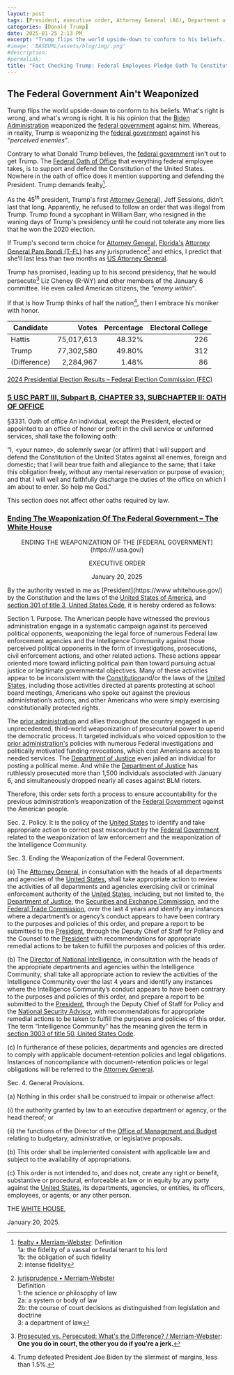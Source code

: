 ```yaml
---
layout: post
tags: [President, executive order, Attorney General (AG), Department of Justice (DOJ), Securities and Exchange Commission (SEC), Federal Trade Commission (FTC), United States Code of Laws, National Security Advisor, politics]
categories: [Donald Trump]
date: 2025-01-25 2:13 PM
excerpt: "Trump flips the world upside-down to conform to his beliefs. What’s right is wrong, and what’s wrong is right. It is his opinion that the Biden Administration weaponized the federal government against him. Whereas, in reality, Trump is weaponizing the federal government against his “perceived enemies”. – @RalphHightower"
#image: 'BASEURL/assets/blog/img/.png'
#description:
#permalink:
title: "Fact Checking Trump: Federal Employees Pledge Oath To Constitution, Not The President"
---
```



## The Federal Government Ain't Weaponized 

Trump flips the world upside-down to conform to his beliefs. What's right is wrong, and what's wrong is right. It is his opinion that the [Biden Administration](https://bidenwhitehouse.archives.gov/) weaponized the [federal government](https://www.usa.gov/) against him. Whereas, in reality, Trump is weaponizing the [federal government](https://www.usa.gov/) against his *“perceived enemies”*.

Contrary to what Donald Trump believes, the [federal government](https://www.usa.gov/) isn't out to get Trump. The [Federal Oath of Office](https://uscode.house.gov/view.xhtml?path=/prelim@title5/part3/subpartB/chapter33/subchapter2&edition=prelim) that everything federal employee takes, is to support and defend the Constitution of the United States. Nowhere in the oath of office does it mention supporting and defending the President. Trump demands fealty[^11].

[^11]: [fealty • Merriam-Webster](http://www.merriam-webster.com/dictionary/fealty): Definition</br >1a: the fidelity of a vassal or feudal tenant to his lord</br >1b: the obligation of such fidelity</br >2: intense fidelity

As the 45<sup>th</sup> president, Trump's first [Attorney General](https://www.justice.gov/)), Jeff Sessions, didn't last that long. Apparently, he refused to follow an order that was illegal from Trump. Trump found a sycophant in William Barr, who resigned in the waning days of Trump's presidency until he could not tolerate any more lies that he won the 2020 election. 

If Trump's second term choice for [Attorney General](https://www.justice.gov/), [Florida's](https://myflorida.com/) [Attorney General Pam Bondi (T-FL)](https://www.myfloridalegal.com/) has any jurisprudence[^31] and ethics, I predict that she'll last less than two months as [US Attorney General](https://www.justice.gov/). 

[^31]: [jurisprudence • Merriam-Webster](http://www.merriam-webster.com/dictionary/jurisprudence)</br >Definition</br >1: the science or philosophy of law</br >2a: a system or body of law</br >2b: the course of court decisions as distinguished from legislation and doctrine</br >3: a department of law

Trump has promised, leading up to his second presidency, that he would persecute[^41] Liz Cheney (R-WY) and other members of the January 6 committee. He even called American citizens, the *“enemy within”*.

[^41]: [Prosecuted vs. Persecuted: What's the Difference? / Merriam-Webster](https://www.merriam-webster.com/grammar/prosecuted-vs-persecuted-usage): **One you do in court, the other you do if you're a jerk.**

If that is how Trump thinks of half the nation[^51], then I embrace his moniker with honor. 

[^51]: Trump defeated President Joe Biden by the slimmest of margins, less than 1.5%.

| Candidate | Votes | Percentage | Electoral College |
|---|--:|---:|---:|
| Hattis | 75,017,613  | 48.32% | 226 |
| Trump | 77,302,580 | 49.80% | 312 |
| (Difference) | 2,284,967 | 1.48% | 86 |

[2024 Presidential Election Results – Federal Election Commission (FEC)](https://www.fec.gov/resources/cms-content/documents/2024presgeresults.pdf)

### [5 USC PART III, Subpart B, CHAPTER 33, SUBCHAPTER II: OATH OF OFFICE](https://uscode.house.gov/view.xhtml?path=/prelim@title5/part3/subpartB/chapter33/subchapter2&edition=prelim)

§3331. Oath of office
An individual, except the President, elected or appointed to an office of honor or profit in the civil service or uniformed services, shall take the following oath: 

“I, \<your name\>, do solemnly swear (or affirm) that I will support and defend the Constitution of the United States against all enemies, foreign and domestic; that I will bear true faith and allegiance to the same; that I take this obligation freely, without any mental reservation or purpose of evasion; and that I will well and faithfully discharge the duties of the office on which I am about to enter. So help me God."

This section does not affect other oaths required by law.

### [Ending The Weaponization Of The Federal Government – The White House](https://www.whitehouse.gov/presidential-actions/2025/01/ending-the-weaponization-of-the-federal-government/)

<p style="text-align: center">ENDING THE WEAPONIZATION OF THE [FEDERAL GOVERNMENT](https:///.usa.gov/)</p>
<p style="text-align: center">EXECUTIVE ORDER</p>
<p style="text-align: center">January 20, 2025</p>

By the authority vested in me as [President](https://www whitehouse.gov/) by the Constitution and the laws of the [United States of America](https://www.usa.gov/), and [section 301 of title 3, United States Code](https://uscode.house.gov/view.xhtml?req=granuleid:USC-prelim-title3-section301&num=0&edition=prelim), it is hereby ordered as follows:

Section 1.  Purpose.  The American people have witnessed the previous administration engage in a systematic campaign against its perceived political opponents, weaponizing the legal force of numerous Federal law enforcement agencies and the Intelligence Community against those perceived political opponents in the form of investigations, prosecutions, civil enforcement actions, and other related actions.  These actions appear oriented more toward inflicting political pain than toward pursuing actual justice or legitimate governmental objectives.  Many of these activities appear to be inconsistent with the [Constitution](https://congress.gov/)and/or the laws of the [United States](https://www.usa.gov/), including those activities directed at parents protesting at school board meetings, Americans who spoke out against the previous administration’s actions, and other Americans who were simply exercising constitutionally protected rights.

The [prior administration](https://bidenwhitehouse.archives.gov/) and allies throughout the country engaged in an unprecedented, third-world weaponization of prosecutorial power to upend the democratic process.  It targeted individuals who voiced opposition to the [prior administration's](https://bidenwhitehouse.archives.gov/) policies with numerous Federal investigations and politically motivated funding revocations, which cost Americans access to needed services.  The [Department of Justice](https://www.justice.gov/) even jailed an individual for posting a political meme.  And while the [Department of Justice](https://www.justice.gov/) has ruthlessly prosecuted more than 1,500 individuals associated with January 6, and simultaneously dropped nearly all cases against BLM rioters.

Therefore, this order sets forth a process to ensure accountability for the previous administration’s weaponization of the [Federal Government](https://www.usa.gov/) against the American people.

Sec. 2.  Policy.  It is the policy of the [United States](https://www.usa.gov/) to identify and take appropriate action to correct past misconduct by the [Federal Government](https://www.usa.gov/) related to the weaponization of law enforcement and the weaponization of the Intelligence Community.

Sec. 3.  Ending the Weaponization of the Federal Government.  

(a)  The [Attorney General](https://www.justice.gov/), in consultation with the heads of all departments and agencies of the [United States](https://www.usa.gov/), shall take appropriate action to review the activities of all departments and agencies exercising civil or criminal enforcement authority of the [United States](https://www.usa.gov/), including, but not limited to, the [Department of Justice](https://www.justice.gov/), the [Securities and Exchange Commission](https://www.sec.gov/), and the [Federal Trade Commission](https://www.ftc.gov/), over the last 4 years and identify any instances where a department’s or agency’s conduct appears to have been contrary to the purposes and policies of this order, and prepare a report to be submitted to the [President](https://www.whitehouse.gov/), through the Deputy Chief of Staff for Policy and the Counsel to the [President](https://www.whitehouse.gov/) with recommendations for appropriate remedial actions to be taken to fulfill the purposes and policies of this order.

(b)  The [Director of National Intelligence](https://www.dni.gov/), in consultation with the heads of the appropriate departments and agencies within the Intelligence Community, shall take all appropriate action to review the activities of the Intelligence Community over the last 4 years and identify any instances where the Intelligence Community’s conduct appears to have been contrary to the purposes and policies of this order, and prepare a report to be submitted to the [President](https://www.whitehouse.gov/), through the Deputy Chief of Staff for Policy and the [National Security Advisor](https://wh.gov/nsc/), with recommendations for appropriate remedial actions to be taken to fulfill the purposes and policies of this order.  The term “Intelligence Community” has the meaning given the term in [section 3003 of title 50, United States Code](https://uscode.house.gov/view.xhtml?path=/prelim@title50/chapter44&edition=prelim).

(c)  In furtherance of these policies, departments and agencies are directed to comply with applicable document-retention policies and legal obligations.  Instances of noncompliance with document-retention policies or legal obligations will be referred to the [Attorney General](https://www.justice.gov/).

Sec. 4.  General Provisions.  

(a)  Nothing in this order shall be construed to impair or otherwise affect:

(i)   the authority granted by law to an executive department or agency, or the head thereof; or

(ii)  the functions of the Director of the [Office of Management and Budget](https://www.whitehouse.gov/omb/) relating to budgetary, administrative, or legislative proposals.

(b)  This order shall be implemented consistent with applicable law and subject to the availability of appropriations.

(c)  This order is not intended to, and does not, create any right or benefit, substantive or procedural, enforceable at law or in equity by any party against the [United States](https:www.usa.gov/), its departments, agencies, or entities, its officers, employees, or agents, or any other person.

THE [WHITE HOUSE](https://www.whitehouse.gov/),

January 20, 2025.

